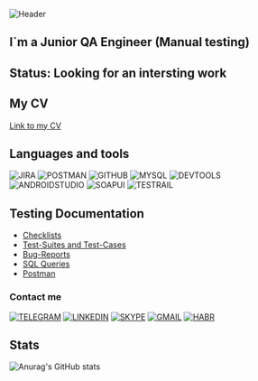 ![Header](https://github.com/AAstashko/AAstashko/blob/main/assets/Neon_gif_2.gif)

## I`m a Junior QA Engineer (Manual testing)

## Status: Looking for an intersting work

## My CV
[Link to my CV](https://drive.google.com/file/d/1CZSAGoHEaNtabvpy9jxiaLjl44hSzYPy/view?usp=share_link)

## Languages and tools
![JIRA](https://img.shields.io/badge/Jira-090909?style=for-the-badge&logo=jira&logoColor=136be1)
![POSTMAN](https://img.shields.io/badge/Postman-090909?style=for-the-badge&logo=postman&logoColor=f76935)
![GITHUB](https://img.shields.io/badge/Github-090909?style=for-the-badge&logo=github&logoColor=8cc4d7)
![MYSQL](https://img.shields.io/badge/MySQL-090909?style=for-the-badge&logo=MySQL&logoColor=71b556)
![DEVTOOLS](https://img.shields.io/badge/DevTools-090909?style=for-the-badge&logo=googlechrome&logoColor=7d5fa6)
![ANDROIDSTUDIO](https://img.shields.io/badge/AndroidStudio-090909?style=for-the-badge&logo=androidstudio&logoColor=3ad07d)
![SOAPUI](https://img.shields.io/badge/SoapUI-090909?style=for-the-badge&logo=Soapui&logoColor=71b556)
![TESTRAIL](https://img.shields.io/badge/TestRail-090909?style=for-the-badge&logo=testrail&logoColor=71b556)

## Testing Documentation
- [Checklists](https://github.com/AAstashko/Checklists)
- [Test-Suites and Test-Cases](https://github.com/AAstashko/Test-Suites-and-Test-Cases)
- [Bug-Reports](https://github.com/AAstashko/Bug-Reports)
- [SQL Queries](https://github.com/AAstashko/SQL-Queries)
- [Postman](https://github.com/AAstashko/Postman)

### Contact me
[![TELEGRAM](https://img.shields.io/badge/Telegram-090909?style=for-the-badge&logo=telegram&logoColor=31a5db)](https://t.me/trollentino/)
[![LINKEDIN](https://img.shields.io/badge/Linkedin-090909?style=for-the-badge&logo=linkedin&logoColor=0073b1)](https://www.linkedin.com/in/alexander-astashko?lipi=urn%3Ali%3Apage%3Ad_flagship3_profile_view_base_contact_details%3BddYQow4OT5GKCnWrJ0FHwQ%3D%3D)
[![SKYPE](https://img.shields.io/badge/skype-090909?style=for-the-badge&logo=skype&logoColor=f0073b1)](https://join.skype.com/invite/CeBKAKluFdXm)
[![GMAIL](https://img.shields.io/badge/Mail-090909?style=for-the-badge&logo=gmail&logoColor=f70000)](mailto:astashko.a@gmail.com/)
[![HABR](https://img.shields.io/badge/HABR-090909?style=for-the-badge&logo=habr&logoColor=f0073b1)](https://career.habr.com/trollentino)

## Stats
![Anurag's GitHub stats](https://github-readme-stats.vercel.app/api?username=AAstashko&theme=midnight-purple&show_icons=true)